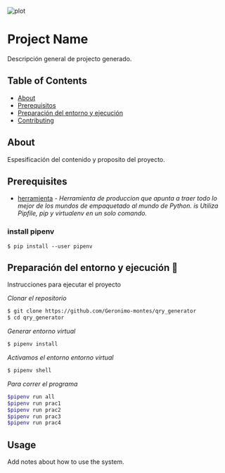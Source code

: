 ![plot](./docs/assets/banner.png)

# Project Name

Descripción general de projecto generado.

## Table of Contents

- [About](#about)
- [Prerequisitos](#prerequisitos)
- [Preparación del entorno y ejecución](#usage)
- [Contributing](../CONTRIBUTING.md)

## 
## About <a name = "about"></a>
 
Espesificación del contenido y proposito del proyecto.


## 
## Prerequisites <a name = "prerequisitos"></a>

* [herramienta](https://pipenv-es.readthedocs.io/es/latest/) - _Herramienta de produccion que apunta a traer todo lo mejor de los mundos de empaquetado al mundo de Python. is Utiliza Pipfile, pip y virtualenv en un solo comando._

###
### install pipenv
```
$ pip install --user pipenv
```



## 
## Preparación del entorno y ejecución 🔧<a name = "usage"></a>

Instrucciones para ejecutar el proyecto

_Clonar el repositorio_

```bash
$ git clone https://github.com/Geronimo-montes/qry_generator
$ cd qry_generator
```

_Generar entorno virtual_

```bash
$ pipenv install
```

_Activamos el entorno entorno virtual_

```bash
$ pipenv shell
```
_Para correr el programa_

```bash
$pipenv run all
$pipenv run prac1
$pipenv run prac2
$pipenv run prac3
$pipenv run prac4
```


## Usage <a name = "usage"></a>

Add notes about how to use the system.

